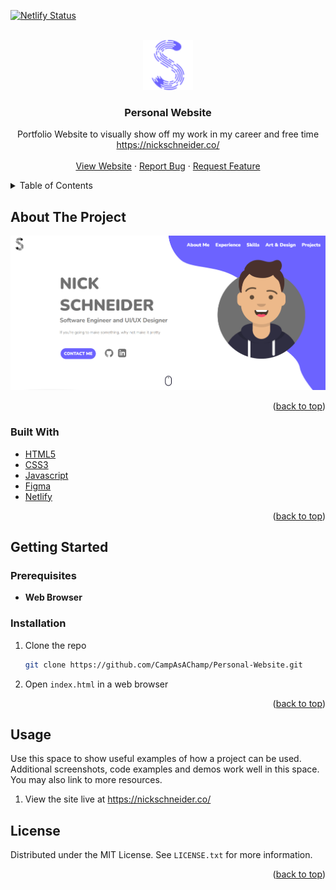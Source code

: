 [![Netlify Status](https://api.netlify.com/api/v1/badges/34ed8222-6019-4cfe-89db-8f38d12a8986/deploy-status)](https://app.netlify.com/sites/loving-wing-3d887b/deploys)


<div id="top"></div>

<!-- PROJECT LOGO -->
<br />
<div align="center">
  <a href="https://github.com/CampAsAChamp/Personal-Website">
    <img src="assets/Purple%20S%20Logo.svg" alt="Logo" width="80" height="80">
  </a>

<h3 align="center">Personal Website</h3>

  <p align="center">
    Portfolio Website to visually show off my work in my career and free time
    <br />
    <a href="https://nickschneider.co/">https://nickschneider.co/</a>
    <br />
    <br />
    <a href="https://nickschneider.co/">View Website</a>
    ·
    <a href="https://github.com/CampAsAChamp/Personal-Website/issues">Report Bug</a>
    ·
    <a href="https://github.com/CampAsAChamp/Personal-Website/issues">Request Feature</a>
  </p>
</div>



<!-- TABLE OF CONTENTS -->
<details>
  <summary>Table of Contents</summary>
  <ol>
    <li>
      <a href="#about-the-project">About The Project</a>
      <ul>
        <li><a href="#built-with">Built With</a></li>
      </ul>
    </li>
    <li>
      <a href="#getting-started">Getting Started</a>
      <ul>
        <li><a href="#prerequisites">Prerequisites</a></li>
        <li><a href="#installation">Installation</a></li>
      </ul>
    </li>
    <li><a href="#usage">Usage</a></li>
    <li><a href="#contributing">Contributing</a></li>
    <li><a href="#license">License</a></li>
  </ol>
</details>



<!-- ABOUT THE PROJECT -->
## About The Project

![product-screenshot]


<p align="right">(<a href="#top">back to top</a>)</p>



### Built With

* [HTML5](https://html.spec.whatwg.org/multipage/)
* [CSS3](https://www.w3.org/TR/CSS/#css)
* [Javascript](https://www.javascript.com/)
* [Figma](https://www.figma.com/)
* [Netlify](https://www.netlify.com/)

<p align="right">(<a href="#top">back to top</a>)</p>



<!-- GETTING STARTED -->
## Getting Started

### Prerequisites

* **Web Browser**


### Installation

1. Clone the repo
   ```sh
   git clone https://github.com/CampAsAChamp/Personal-Website.git
   ```
2. Open `index.html` in a web browser


<p align="right">(<a href="#top">back to top</a>)</p>

<!-- USAGE EXAMPLES -->
## Usage

Use this space to show useful examples of how a project can be used. Additional screenshots, code examples and demos work well in this space. You may also link to more resources.

1. View the site live at https://nickschneider.co/

<!-- LICENSE -->
## License

Distributed under the MIT License. See `LICENSE.txt` for more information.

<p align="right">(<a href="#top">back to top</a>)</p>


<!-- MARKDOWN LINKS & IMAGES -->
<!-- https://www.markdownguide.org/basic-syntax/#reference-style-links -->
[contributors-shield]: https://img.shields.io/github/contributors/CampAsAChamp/msPaintAutomation.svg?style=for-the-badge
[contributors-url]: https://github.com/CampAsAChamp/msPaintAutomation/graphs/contributors
[forks-shield]: https://img.shields.io/github/forks/CampAsAChamp/msPaintAutomation.svg?style=for-the-badge
[forks-url]: https://github.com/CampAsAChamp/msPaintAutomation/network/members
[stars-shield]: https://img.shields.io/github/stars/CampAsAChamp/msPaintAutomation.svg?style=for-the-badge
[stars-url]: https://github.com/CampAsAChamp/msPaintAutomation/stargazers
[issues-shield]: https://img.shields.io/github/issues/CampAsAChamp/msPaintAutomation.svg?style=for-the-badge
[issues-url]: https://github.com/CampAsAChamp/msPaintAutomation/issues
[license-shield]: https://img.shields.io/github/license/CampAsAChamp/msPaintAutomation.svg?style=for-the-badge
[license-url]: https://github.com/CampAsAChamp/msPaintAutomation/blob/master/LICENSE.txt
[linkedin-shield]: https://img.shields.io/badge/-LinkedIn-black.svg?style=for-the-badge&logo=linkedin&colorB=555
[product-screenshot]: assets/website_screenshot.png
